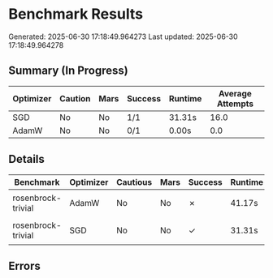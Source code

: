 # Benchmark Results
Generated: 2025-06-30 17:18:49.964273
Last updated: 2025-06-30 17:18:49.964278

## Summary (In Progress)

| Optimizer | Caution | Mars | Success | Runtime | Average Attempts |
|-----------|---|---|---------|----------|------|
| SGD | No | No | 1/1 | 31.31s | 16.0 |
| AdamW | No | No | 0/1 | 0.00s | 0.0 |

## Details

| Benchmark | Optimizer | Cautious | Mars | Success | Runtime | Loss | Attempts | Seed | Winning Config |
|-----------|-----------|---------|---|---|----------|------|---|---|----------------|
| rosenbrock-trivial | AdamW | No | No | ✗ | 41.17s | 1.23e+01 | 18 | 0 | `ForeachAdamW(lr=0.00010, betas=(0.100, 0.0010), shampoo_beta=0.001)` |
| rosenbrock-trivial | SGD | No | No | ✓ | 31.31s | 9.89e-10 | 16 | 0 | `ForeachSGD(lr=0.08264, betas=(1.000, 0.9965), shampoo_beta=1.000)` |

## Errors

